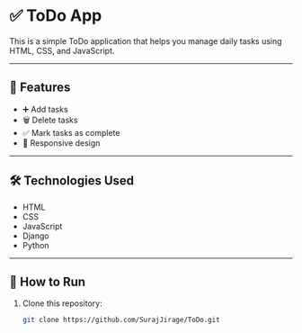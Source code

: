 # ✅ ToDo App

This is a simple ToDo application that helps you manage daily tasks using HTML, CSS, and JavaScript.

---

## 🔧 Features

- ➕ Add tasks
- 🗑️ Delete tasks
- ✅ Mark tasks as complete
- 📱 Responsive design

---

## 🛠️ Technologies Used

- HTML
- CSS
- JavaScript
- Django
- Python

---

## 🚀 How to Run

1. Clone this repository:
   ```bash
   git clone https://github.com/SurajJirage/ToDo.git
